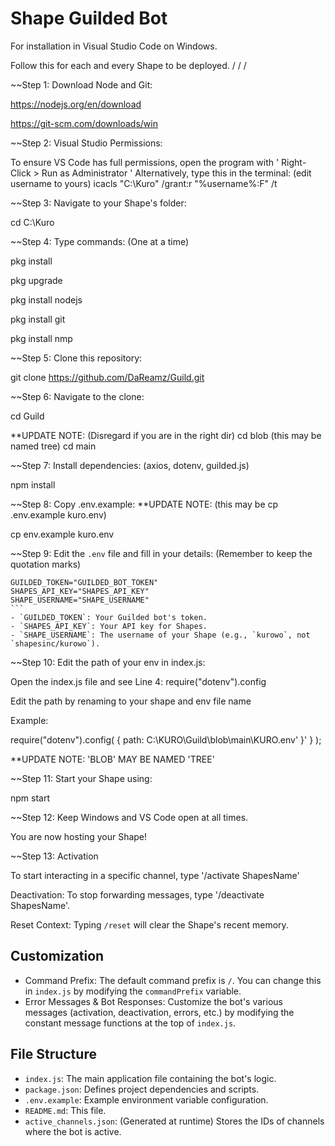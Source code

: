 # Shape Guilded Bot
For installation in Visual Studio Code on Windows.

Follow this for each and every Shape to be deployed.
/
/
/


~~Step 1: Download Node and Git:

https://nodejs.org/en/download

https://git-scm.com/downloads/win


~~Step 2: Visual Studio Permissions:

To ensure VS Code has full permissions, open the program with ' Right-Click > Run as Administrator '
Alternatively, type this in the terminal: (edit username to yours)
icacls "C:\Kuro" /grant:r "%username%:F" /t


~~Step 3: Navigate to your Shape's folder:

cd C:\Kuro


~~Step 4: Type commands: (One at a time)

pkg install

pkg upgrade

pkg install nodejs

pkg install git

pkg install nmp




~~Step 5: Clone this repository:

git clone https://github.com/DaReamz/Guild.git


~~Step 6: Navigate to the clone:

cd Guild

**UPDATE NOTE: (Disregard if you are in the right dir) cd blob (this may be named tree) cd main


~~Step 7: Install dependencies: (axios, dotenv, guilded.js)

npm install


~~Step 8: Copy .env.example:    **UPDATE NOTE: (this may be cp .env.example kuro.env)

cp env.example kuro.env


~~Step 9: Edit the `.env` file and fill in your details: (Remember to keep the quotation marks)

    GUILDED_TOKEN="GUILDED_BOT_TOKEN"
    SHAPES_API_KEY="SHAPES_API_KEY"
    SHAPE_USERNAME="SHAPE_USERNAME"
    ```
    - `GUILDED_TOKEN`: Your Guilded bot's token.
    - `SHAPES_API_KEY`: Your API key for Shapes.
    - `SHAPE_USERNAME`: The username of your Shape (e.g., `kurowo`, not `shapesinc/kurowo`).


~~Step 10: Edit the path of your env in index.js:

Open the index.js file and see Line 4: require("dotenv").config


Edit the path by renaming to your shape and env file name


Example: 

require("dotenv").config( { path: C:\KURO\Guild\blob\main\KURO.env' }' } );


**UPDATE NOTE: 'BLOB' MAY BE NAMED 'TREE'



~~Step 11: Start your Shape using:

npm start


~~Step 12: Keep Windows and VS Code open at all times.

You are now hosting your Shape!


~~Step 13: Activation

To start interacting in a specific channel, type '/activate ShapesName'


Deactivation: To stop forwarding messages, type '/deactivate ShapesName'.

Reset Context: Typing `/reset` will clear the Shape's recent memory.


## Customization
-   Command Prefix: The default command prefix is `/`. You can change this in `index.js` by modifying the `commandPrefix` variable.
-   Error Messages & Bot Responses: Customize the bot's various messages (activation, deactivation, errors, etc.) by modifying the constant message functions at the top of `index.js`.

## File Structure
-   `index.js`: The main application file containing the bot's logic.
-   `package.json`: Defines project dependencies and scripts.
-   `.env.example`: Example environment variable configuration.
-   `README.md`: This file.
-   `active_channels.json`: (Generated at runtime) Stores the IDs of channels where the bot is active.


